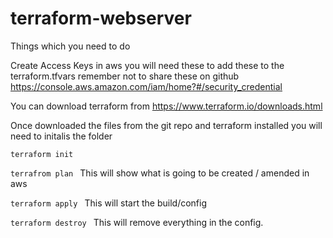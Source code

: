 # terraform-webserver

Things which you need to do 

Create Access Keys in aws you will need these to add these to the terraform.tfvars remember not to share these on github 
https://console.aws.amazon.com/iam/home?#/security_credential

You can download terraform from 
https://www.terraform.io/downloads.html

Once downloaded the files from the git repo and terraform installed you will need to initalis the folder 

```terraform init```

```terrafrom plan ```
This will show what is going to be created / amended in aws 

```terraform apply ```
This will start the build/config 

```terraform destroy ```
This will remove everything in the config. 

